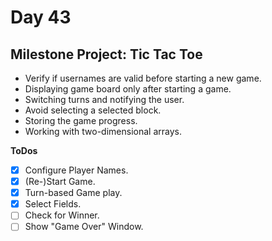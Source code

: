 # **Day 43** <!-- omit in toc -->

## **Milestone Project: Tic Tac Toe**

-   Verify if usernames are valid before starting a new game.
-   Displaying game board only after starting a game.
-   Switching turns and notifying the user.
-   Avoid selecting a selected block.
-   Storing the game progress.
-   Working with two-dimensional arrays.

**ToDos**

-   [x] Configure Player Names.
-   [x] (Re-)Start Game.
-   [x] Turn-based Game play.
-   [x] Select Fields.
-   [ ] Check for Winner.
-   [ ] Show "Game Over" Window.
